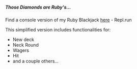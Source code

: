 ##### Those Diamonds are Ruby's...

Find a console version of my Ruby Blackjack [here](https://console-blackjack.tflosse.repl.run/) - Repl.run

This simplified version includes functionalities for:
- New deck
- Neck Round
- Wagers
- Hit
- and a couple others...

